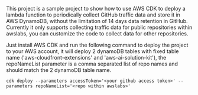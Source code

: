 

This project is a sample project to show how to use AWS CDK to deploy a lambda function to periodically collect GitHub traffic data and store it in AWS DynamoDB, without the limitation of 14 days data retention in GitHub. Currently it only supports collecting traffic data for public repositories within awslabs, you can customize the code to collect data for other repositories.

Just install AWS CDK and run the following command to deploy the project to your AWS account, it will deploy 2 dynamoDB tables with fixed table name ('aws-cloudfront-extensions' and 'aws-ai-solution-kit'), the repoNameList parameter is a comma separated list of repo names and should match the 2 dynamoDB table name.
```
cdk deploy --parameters accessToken='<your github access token>' --parameters repoNameList='<repo within awslabs>'
```
